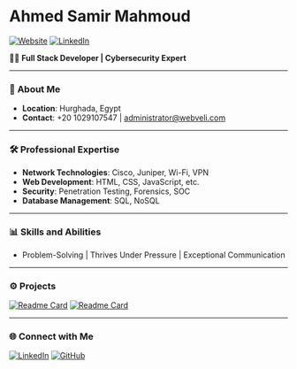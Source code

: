 # Ahmed Samir Mahmoud

[![Website](https://img.shields.io/badge/Website-Makavael.com-blue)](https://Makavael.com)
[![LinkedIn](https://img.shields.io/badge/LinkedIn-Connect-blue)](https://www.linkedin/Makavael/)

👨‍💻 **Full Stack Developer | Cybersecurity Expert**

---

### 💼 **About Me**
- **Location**: Hurghada, Egypt
- **Contact**: +20 1029107547 | [administrator@webveli.com](mailto:administrator@webveli.com)

---

### 🛠️ **Professional Expertise**
- **Network Technologies**: Cisco, Juniper, Wi-Fi, VPN
- **Web Development**: HTML, CSS, JavaScript, etc.
- **Security**: Penetration Testing, Forensics, SOC
- **Database Management**: SQL, NoSQL

---

### 📊 **Skills and Abilities**
- Problem-Solving | Thrives Under Pressure | Exceptional Communication

---

### ⚙️ **Projects**
[![Readme Card](https://github-readme-stats.vercel.app/api/pin/?username=Makavael&repo=AdSense-Scripted-Template)](https://github.com/Makavael/Adsense-Scripted-Template)
[![Readme Card](https://github-readme-stats.vercel.app/api/pin/?username=Makavael&repo=AnonSMS-master)](https://github.com/Makavael/AnonSMS-master)

---

### 🌐 **Connect with Me**
[![LinkedIn](https://img.shields.io/badge/LinkedIn-Connect-blue)](https://www.linkedin.com/)
[![GitHub](https://img.shields.io/badge/GitHub-Follow-blue)](https://github.com/Makavael)
